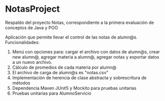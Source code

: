 # NotasProject
Respaldo del proyecto Notas, correspondiente a la primera evaluación de conceptos de Java y POO

Aplicación que permite llevar el control de las notas de alumn@s.
Funcionalidades:
1. Menú con opciones para: cargar el archivo con datos de alumn@s, crear new alumn@, agregar materia a alumn@, agregar notas y exportar datos a un nuevo archivo.
2. Cálculo de promedios de cada materia por alumn@
3. El archivo de carga de alumn@s es "notas.csv"
4. Implementación de herencia de clase abstracta y sobrescritura de métodos
5. Dependencia Maven JUnit5 y Mockito para pruebas unitarias
6. Pruebas unitarias para AlumnoServicio

